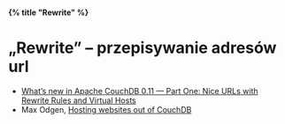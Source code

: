 #### {% title "Rewrite" %}

# „Rewrite” – przepisywanie adresów url

* [What’s new in Apache CouchDB 0.11 — Part One: Nice URLs with Rewrite Rules and Virtual Hosts](http://blog.couch.io/post/443028592/whats-new-in-apache-couchdb-0-11-part-one-nice-urls)
* Max Odgen, [Hosting websites out of CouchDB](http://nosql.mypopescu.com/post/4130100012/hosting-websites-out-of-couchdb)
